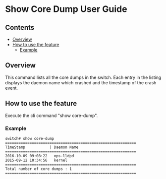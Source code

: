 # Show Core Dump User Guide

## Contents

- [Overview](#overview)
- [How to use the feature](#how-to-use-the-feature)
   - [Example](#example)


## Overview
This command lists all the core dumps in the switch. Each entry in the listing displays the daemon name which crashed and the timestamp of the crash event.

## How to use the feature
Execute the cli command "show core-dump".

### Example

```
switch# show core-dump
===========================================================
TimeStamp           | Daemon Name
===========================================================
2016-10-09 09:08:22   ops-lldpd
2015-09-12 10:34:56   kernel
===========================================================
Total number of core dumps : 1
===========================================================
```
